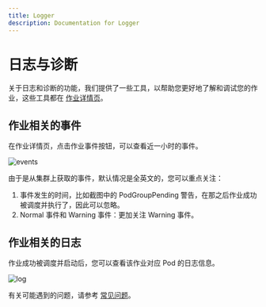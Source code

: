 ```yaml
---
title: Logger
description: Documentation for Logger
---
```


# 日志与诊断

关于日志和诊断的功能，我们提供了一些工具，以帮助您更好地了解和调试您的作业，这些工具都在 [作业详情页](../quick-start/interactive#作业详情页)。

## 作业相关的事件

在作业详情页，点击作业事件按钮，可以查看近一小时的事件。

![events](./image/events.png)

由于是从集群上获取的事件，默认情况是全英文的，您可以重点关注：

1. 事件发生的时间，比如截图中的 PodGroupPending 警告，在那之后作业成功被调度并执行了，因此可以忽略。
2. Normal 事件和 Warning 事件：更加关注 Warning 事件。

## 作业相关的日志

作业成功被调度并启动后，您可以查看该作业对应 Pod 的日志信息。

![log](./image/log.png)

有关可能遇到的问题，请参考 [常见问题](../category/常见问题/)。
